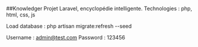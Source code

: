 ##Knowledger
Projet Laravel, encyclopédie intelligente.
Technologies : php, html, css, js

Load database : php artisan migrate:refresh --seed

Username : admin@test.com
Password : 123456
